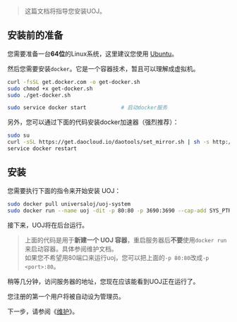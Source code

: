 > 这篇文档将指导您安装UOJ。  

## 安装前的准备

您需要准备一台**64位**的Linux系统，这里建议您使用 [Ubuntu](https://www.ubuntu.com/)。

然后您需要安装`docker`。它是一个容器技术，暂且可以理解成虚拟机。
```bash
curl -fsSL get.docker.com -o get-docker.sh
sudo chmod +x get-docker.sh
sudo ./get-docker.sh

sudo service docker start 			# 启动docker服务
```

另外，您可以通过下面的代码安装docker加速器（强烈推荐）：
```bash
sudo su
curl -sSL https://get.daocloud.io/daotools/set_mirror.sh | sh -s http://3a834d99.m.daocloud.io
service docker restart
```

## 安装

您需要执行下面的指令来开始安装 UOJ：

```bash
sudo docker pull universaloj/uoj-system
sudo docker run --name uoj -dit -p 80:80 -p 3690:3690 --cap-add SYS_PTRACE universaloj/uoj-system
```

接下来，UOJ将在后台运行。

> 上面的代码是用于**新建一个 UOJ 容器**，重启服务器后**不要**使用`docker run`来启动容器。具体参阅维护文档。  
> 如果您不希望用80端口来运行uoj，您可以把上面的`-p 80:80`改成`-p <port>:80`。  


稍等几分钟，访问服务器的地址，您现在应该能看到UOJ正在运行了。

您注册的第一个用户将被自动设为管理员。

下一步，请参阅《[维护](https://universaloj.github.io/post/维护.html)》。
